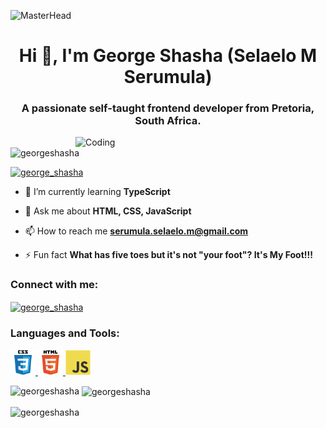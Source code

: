 ![MasterHead](https://user-images.githubusercontent.com/66934377/223913733-deb1d974-787d-43c4-b60d-eff538aa161e.gif)
<h1 align="center">Hi 👋, I'm George Shasha (Selaelo M Serumula)</h1>
<h3 align="center">A passionate self-taught frontend developer from Pretoria, South Africa.</h3>
<img align="right" alt="Coding" width="400" src="https://media.tenor.com/UrnPTaqPEzkAAAAd/developer.gif">

<p align="left"> <img src="https://komarev.com/ghpvc/?username=georgeshasha&label=Profile%20views&color=0e75b6&style=flat" alt="georgeshasha" /> </p>

<p align="left"> <a href="https://twitter.com/george_shasha" target="blank"><img src="https://img.shields.io/twitter/follow/george_shasha?logo=twitter&style=for-the-badge" alt="george_shasha" /></a> </p>

- 🌱 I’m currently learning **TypeScript**

- 💬 Ask me about **HTML, CSS, JavaScript**

- 📫 How to reach me **serumula.selaelo.m@gmail.com**

- ⚡ Fun fact **What has five toes but it's not "your foot"? It's My Foot!!!**

<h3 align="left">Connect with me:</h3>
<p align="left">
<a href="https://twitter.com/george_shasha" target="blank"><img align="center" src="https://raw.githubusercontent.com/rahuldkjain/github-profile-readme-generator/master/src/images/icons/Social/twitter.svg" alt="george_shasha" height="30" width="40" /></a>
</p>

<h3 align="left">Languages and Tools:</h3>
<p align="left"> <a href="https://www.w3schools.com/css/" target="_blank" rel="noreferrer"> <img src="https://raw.githubusercontent.com/devicons/devicon/master/icons/css3/css3-original-wordmark.svg" alt="css3" width="40" height="40"/> </a> <a href="https://www.w3.org/html/" target="_blank" rel="noreferrer"> <img src="https://raw.githubusercontent.com/devicons/devicon/master/icons/html5/html5-original-wordmark.svg" alt="html5" width="40" height="40"/> </a> <a href="https://developer.mozilla.org/en-US/docs/Web/JavaScript" target="_blank" rel="noreferrer"> <img src="https://raw.githubusercontent.com/devicons/devicon/master/icons/javascript/javascript-original.svg" alt="javascript" width="40" height="40"/> </a> </p>

<p><img align="left" src="https://github-readme-stats.vercel.app/api/top-langs?username=georgeshasha&show_icons=true&locale=en&layout=compact" alt="georgeshasha" /></p>

<p>&nbsp;<img align="center" src="https://github-readme-stats.vercel.app/api?username=georgeshasha&show_icons=true&locale=en" alt="georgeshasha" /></p>

<p><img align="center" src="https://github-readme-streak-stats.herokuapp.com/?user=georgeshasha&" alt="georgeshasha" /></p>
